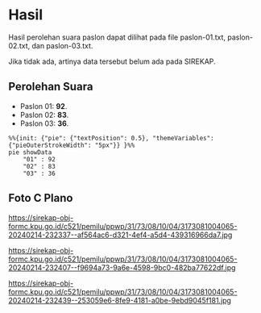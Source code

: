 # Hasil

Hasil perolehan suara paslon dapat dilihat pada file paslon-01.txt, paslon-02.txt, dan paslon-03.txt.

Jika tidak ada, artinya data tersebut belum ada pada SIREKAP.

## Perolehan Suara

 * Paslon 01: **92**.
 * Paslon 02: **83**.
 * Paslon 03: **36**.

```mermaid
%%{init: {"pie": {"textPosition": 0.5}, "themeVariables": {"pieOuterStrokeWidth": "5px"}} }%%
pie showData
    "01" : 92
    "02" : 83
    "03" : 36
```
## Foto C Plano

https://sirekap-obj-formc.kpu.go.id/c521/pemilu/ppwp/31/73/08/10/04/3173081004065-20240214-232337--af564ac6-d321-4ef4-a5d4-439316966da7.jpg

https://sirekap-obj-formc.kpu.go.id/c521/pemilu/ppwp/31/73/08/10/04/3173081004065-20240214-232407--f9694a73-9a6e-4598-9bc0-482ba77622df.jpg

https://sirekap-obj-formc.kpu.go.id/c521/pemilu/ppwp/31/73/08/10/04/3173081004065-20240214-232439--253059e6-8fe9-4181-a0be-9ebd9045f181.jpg
